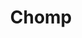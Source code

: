 ---
title: "Chomp"
description: "A 2-player game where each player tries to push the other into eating the poisoned chocolate"
start_date: "October 1 2024"
end_date: "October 10 2024"
is_published: true
is_pinned: false
is_important: true
project_tags:
- SvelteKit
repository_link: "https://github.com/lalitm1004/chomp"
deployment_link: "https://chomp-ate.vercel.app/"
---